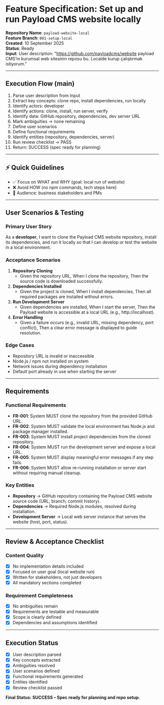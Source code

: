 # Feature Specification: Set up and run Payload CMS website locally

**Repository Name**: `payload-website-local`  
**Feature Branch**: `001-setup-local`  
**Created**: 10 September 2025  
**Status**: Ready  
**Input**: User description: "https://github.com/payloadcms/website payload CMS’in kurumsal web sitesinin reposu bu. Localde kurup çalıştırmak istiyorum."

---

## Execution Flow (main)
1. Parse user description from Input  
2. Extract key concepts: clone repo, install dependencies, run locally  
3. Identify actors: developer  
4. Identify actions: clone, install, run server, verify  
5. Identify data: GitHub repository, dependencies, dev server URL  
6. Mark ambiguities → none remaining  
7. Define user scenarios  
8. Define functional requirements  
9. Identify entities (repository, dependencies, server)  
10. Run review checklist → PASS  
11. Return: SUCCESS (spec ready for planning)

---

## ⚡ Quick Guidelines
- ✅ Focus on WHAT and WHY (goal: local run of website)  
- ❌ Avoid HOW (no npm commands, tech steps here)  
- 👥 Audience: business stakeholders and PMs  

---

## User Scenarios & Testing

### Primary User Story
As a **developer**, I want to clone the Payload CMS website repository, install its dependencies, and run it locally so that I can develop or test the website in a local environment.

### Acceptance Scenarios
1. **Repository Cloning**  
   - Given the repository URL, When I clone the repository, Then the source code is downloaded successfully.  
2. **Dependencies Installed**  
   - Given the project is cloned, When I install dependencies, Then all required packages are installed without errors.  
3. **Run Development Server**  
   - Given dependencies are installed, When I start the server, Then the Payload website is accessible at a local URL (e.g., http://localhost).  
4. **Error Handling**  
   - Given a failure occurs (e.g., invalid URL, missing dependency, port conflict), Then a clear error message is displayed to guide resolution.  

### Edge Cases
- Repository URL is invalid or inaccessible  
- Node.js / npm not installed on system  
- Network issues during dependency installation  
- Default port already in use when starting the server  

---

## Requirements

### Functional Requirements
- **FR-001**: System MUST clone the repository from the provided GitHub URL.  
- **FR-002**: System MUST validate the local environment has Node.js and package manager installed.  
- **FR-003**: System MUST install project dependencies from the cloned repository.  
- **FR-004**: System MUST run the development server and expose a local URL.  
- **FR-005**: System MUST display meaningful error messages if any step fails.  
- **FR-006**: System MUST allow re-running installation or server start without requiring manual cleanup.  

### Key Entities
- **Repository** → GitHub repository containing the Payload CMS website source code (URL, branch, commit history).  
- **Dependencies** → Required Node.js modules, resolved during installation.  
- **Development Server** → Local web server instance that serves the website (host, port, status).  

---

## Review & Acceptance Checklist

### Content Quality
- [x] No implementation details included  
- [x] Focused on user goal (local website run)  
- [x] Written for stakeholders, not just developers  
- [x] All mandatory sections completed  

### Requirement Completeness
- [x] No ambiguities remain  
- [x] Requirements are testable and measurable  
- [x] Scope is clearly defined  
- [x] Dependencies and assumptions identified  

---

## Execution Status
- [x] User description parsed  
- [x] Key concepts extracted  
- [x] Ambiguities resolved  
- [x] User scenarios defined  
- [x] Functional requirements generated  
- [x] Entities identified  
- [x] Review checklist passed  

**Final Status: SUCCESS – Spec ready for planning and repo setup.**
